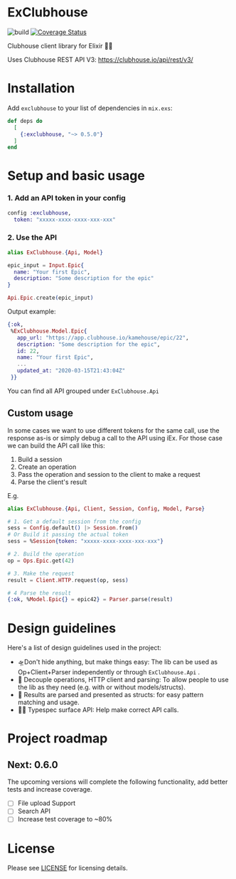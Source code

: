 # ExClubhouse

![build](https://github.com/humberaquino/exclubhouse/workflows/build/badge.svg)
[![Coverage Status](https://coveralls.io/repos/github/humberaquino/exclubhouse/badge.svg?branch=master)](https://coveralls.io/github/humberaquino/exclubhouse?branch=master)

Clubhouse client library for Elixir 🧙‍♂️

Uses Clubhouse REST API V3: https://clubhouse.io/api/rest/v3/

# Installation

Add `exclubhouse` to your list of dependencies in `mix.exs`:

```elixir
def deps do
  [
    {:exclubhouse, "~> 0.5.0"}
  ]
end
```

# Setup and basic usage

### 1. Add an API token in your config

```elixir
config :exclubhouse, 
  token: "xxxxx-xxxx-xxxx-xxx-xxx"
```

### 2. Use the API

```Elixir
alias ExClubhouse.{Api, Model}

epic_input = Input.Epic{ 
  name: "Your first Epic",
  description: "Some description for the epic"
} 

Api.Epic.create(epic_input) 
```

Output example:
```Elixir
{:ok,
 %ExClubhouse.Model.Epic{
   app_url: "https://app.clubhouse.io/kamehouse/epic/22",
   description: "Some description for the epic",
   id: 22,
   name: "Your first Epic",
   ...
   updated_at: "2020-03-15T21:43:04Z"
 }}
```

You can find all API grouped under `ExClubhouse.Api`

## Custom usage

In some cases we want to use different tokens for the same call, use the response as-is or simply debug 
a call to the API using iEx. For those case we can build the API call like this:
1. Build a session
2. Create an operation
3. Pass the operation and session to the client to make a request
4. Parse the client's result

E.g.

```Elixir
alias ExClubhouse.{Api, Client, Session, Config, Model, Parse}

# 1. Get a default session from the config
sess = Config.default() |> Session.from()
# Or Build it passing the actual token
sess = %Session{token: "xxxxx-xxxx-xxxx-xxx-xxx"}

# 2. Build the operation
op = Ops.Epic.get(42)

# 3. Make the request
result = Client.HTTP.request(op, sess)

# 4 Parse the result
{:ok, %Model.Epic{} = epic42} = Parser.parse(result)
```

# Design guidelines

Here's a list of design guidelines used in the project:
- 🛸Don't hide anything, but make things easy: The lib can be used as Op+Client+Parser independently or 
through `ExClubhouse.Api` .
- 🍔 Decouple operations, HTTP client and parsing: To allow people to use the lib as they need (e.g. with or without models/structs).
- 🎁 Results are parsed and presented as structs: for easy pattern matching and usage.
- 🏄‍♀️ Typespec surface API: Help make correct API calls.

# Project roadmap

## Next: 0.6.0

The upcoming versions will complete the following functionality, add better tests and increase coverage.

- [ ] File upload Support
- [ ] Search API
- [ ] Increase test coverage to ~80%

# License

Please see [LICENSE](LICENSE) for licensing details.
